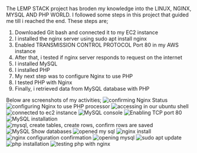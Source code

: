 The LEMP STACK project has broden my knowledge into the LINUX, NGINX, MYSQL AND PHP WORLD. I followed some steps in this project that guided me till i reached the end. These steps are;
1. Downloaded Git bash and connected it to my EC2 instance
2. I installed the nginx server using sudo apt install nginx
3. Enabled TRANSMISSION CONTROL PROTOCOL Port 80 in my AWS instance
4. After that, i tested if nginx server responds to request on the internet
5. I installed MySQL
6. I installed PHP
7. My next step was to configure Nginx to use PHP
8. I tested PHP with Nginx
9. Finally, i retrieved data from MySQL database with PHP

Below are screenshots of my activities;
![confirming Nginx Status](https://github.com/General-Philip/LEMP-STACK-PROJECT-4/assets/141147192/a8a866ef-d234-4982-a2e2-f938b4c3a5b9)
![configuring Nginx to use PHP processor](https://github.com/General-Philip/LEMP-STACK-PROJECT-4/assets/141147192/d495c3b0-af98-4b62-acdf-15f445c547e6)
![accessing in our ubuntu shell](https://github.com/General-Philip/LEMP-STACK-PROJECT-4/assets/141147192/bd355dac-d389-4308-a709-5f4ce9090211)
![connected to ec2 instance](https://github.com/General-Philip/LEMP-STACK-PROJECT-4/assets/141147192/ac6390bf-3630-49e4-9a36-306f53cceb79)
![MySQL console](https://github.com/General-Philip/LEMP-STACK-PROJECT-4/assets/141147192/51aa5af6-2948-4d3c-b7b7-d346f891a9a8)
![Enabling TCP port 80](https://github.com/General-Philip/LEMP-STACK-PROJECT-4/assets/141147192/3b35efe4-e041-4c66-882a-c6069355c4a8)
![MySQL installation](https://github.com/General-Philip/LEMP-STACK-PROJECT-4/assets/141147192/cad8bb99-14bc-445d-8f3e-3ad5cfd94ff1)
![mysql, create tables, create rows, confirm rows are saved](https://github.com/General-Philip/LEMP-STACK-PROJECT-4/assets/141147192/300841bb-e94b-4477-a7d1-003ac6a29ef4)
![MySQL Show databases](https://github.com/General-Philip/LEMP-STACK-PROJECT-4/assets/141147192/6fb9c872-f0d5-4a10-8c93-e771ed6acba7)
![opened my sql](https://github.com/General-Philip/LEMP-STACK-PROJECT-4/assets/141147192/f3a7d583-cf4e-447f-8c6b-a88274b02c79)
![nginx install](https://github.com/General-Philip/LEMP-STACK-PROJECT-4/assets/141147192/8591b382-770c-42c2-ba75-3e9cb3fcc84a)
![nginx configuration confirmation](https://github.com/General-Philip/LEMP-STACK-PROJECT-4/assets/141147192/6e706e90-df14-4f04-b9fd-1624afa453d0)
![opening mysql](https://github.com/General-Philip/LEMP-STACK-PROJECT-4/assets/141147192/d074fcac-97f6-4a66-9646-067d1fefc215)
![sudo apt update](https://github.com/General-Philip/LEMP-STACK-PROJECT-4/assets/141147192/afaf423b-0c23-408b-b5eb-0e51043c344c)
![php installation](https://github.com/General-Philip/LEMP-STACK-PROJECT-4/assets/141147192/1cabbc07-936a-4756-9e05-afdfc9a142fb)
![testing php with nginx](https://github.com/General-Philip/LEMP-STACK-PROJECT-4/assets/141147192/6fce3c18-972a-49c5-9852-cb63a339b3e6)
